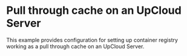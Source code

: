 # Pull through cache on an UpCloud Server

This example provides configuration for setting up container registry working as a pull through cache on an UpCloud Server.
